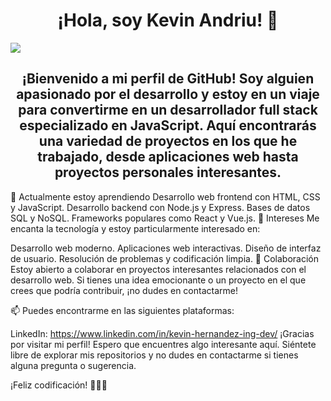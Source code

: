 <div align="center"> 
  <h1 align="center"> ¡Hola, soy Kevin Andriu! 👋 </h1>
</div>  

<img src="https://www.google.com/imgres?imgurl=https%3A%2F%2Fcdnp2.stackassets.com%2F6f5a323c86b1058542418c15ea352d448ea90934%2Fstore%2Fopt%2F596%2F447%2F2ce534fe6a1e21f0f086650b7607d3636d649adb663d40ac3e8c25a1bea1%2Fproduct_26411_product_shots1_image.jpg&tbnid=mzNXm8TTNNE9qM&vet=10CCAQMyjfBWoXChMIuKC9i5K1gQMVAAAAAB0AAAAAEAw..i&imgrefurl=https%3A%2F%2Fstacksocial.com%2Fsales%2Fthe-fullstack-javascript-developer-e-degree-bundle&docid=y3ftfnkXHoFAnM&w=596&h=447&itg=1&q=imagenes%20full%20stack%20javascript&ved=0CCAQMyjfBWoXChMIuKC9i5K1gQMVAAAAAB0AAAAAEAw">
<h2 align="center"> ¡Bienvenido a mi perfil de GitHub! Soy alguien apasionado por el desarrollo y estoy en un viaje para convertirme en un desarrollador full stack especializado en JavaScript. Aquí encontrarás una variedad de proyectos en los que he trabajado, desde aplicaciones web hasta proyectos personales interesantes.</h2>

🌱 Actualmente estoy aprendiendo
Desarrollo web frontend con HTML, CSS y JavaScript.
Desarrollo backend con Node.js y Express.
Bases de datos SQL y NoSQL.
Frameworks populares como React y Vue.js.
👀 Intereses
Me encanta la tecnología y estoy particularmente interesado en:

Desarrollo web moderno.
Aplicaciones web interactivas.
Diseño de interfaz de usuario.
Resolución de problemas y codificación limpia.
💼 Colaboración
Estoy abierto a colaborar en proyectos interesantes relacionados con el desarrollo web. Si tienes una idea emocionante o un proyecto en el que crees que podría contribuir, ¡no dudes en contactarme!

📫 Puedes encontrarme en las siguientes plataformas:

LinkedIn: https://www.linkedin.com/in/kevin-hernandez-ing-dev/
¡Gracias por visitar mi perfil! Espero que encuentres algo interesante aquí. Siéntete libre de explorar mis repositorios y no dudes en contactarme si tienes alguna pregunta o sugerencia.

¡Feliz codificación! 👨‍💻🚀
